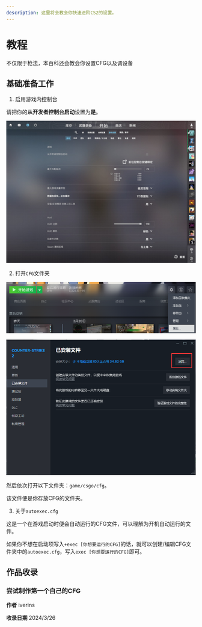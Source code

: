 ```yaml
---
description: 这里将会教会你快速进阶CS2的设置。
---
```


# 教程

不仅限于枪法，本百科还会教会你设置CFG以及调设备

## 基础准备工作

1. 启用游戏内控制台

请把你的**从开发者控制台启动**设置为**是**。

![请把此选项设置为是](Tutorial/console.png)

2. 打开`CFG`文件夹

![点击图中的属性](Tutorial/attributes.png)

![点击浏览...](Tutorial/explore.png)

然后依次打开以下文件夹：`game/csgo/cfg`。

该文件便是你存放CFG的文件夹。

3. 关于`autoexec.cfg`

这是一个在游戏启动时便会自动运行的CFG文件，可以理解为开机自动运行的文件。

如果你不想在启动项写入`+exec [你想要运行的CFG]`的话，就可以创建/编辑CFG文件夹中的`autoexec.cfg`，写入`exec [你想要运行的CFG]`即可。

## 作品收录

### 尝试制作第一个自己的CFG

**作者** iverins

**收录日期** 2024/3/26